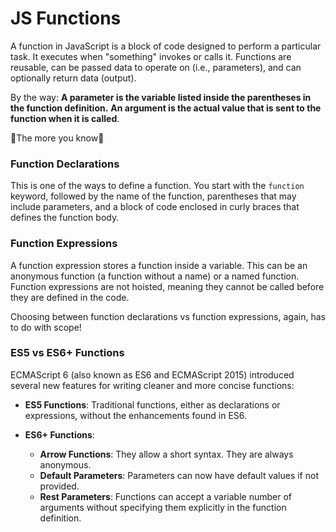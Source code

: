 JS Functions
============

A function in JavaScript is a block of code designed to perform a particular task. It executes when "something" invokes or calls it. Functions are reusable, can be passed data to operate on (i.e., parameters), and can optionally return data (output).

By the way: **A parameter is the variable listed inside the parentheses in the function definition.** **An argument is the actual value that is sent to the function when it is called**.

🌈The more you know🌈

### Function Declarations

This is one of the ways to define a function. You start with the `function` keyword, followed by the name of the function, parentheses that may include parameters, and a block of code enclosed in curly braces that defines the function body.

### Function Expressions

A function expression stores a function inside a variable. This can be an anonymous function (a function without a name) or a named function. Function expressions are not hoisted, meaning they cannot be called before they are defined in the code.  
  
Choosing between function declarations vs function expressions, again, has to do with scope!

### ES5 vs ES6+ Functions

ECMAScript 6 (also known as ES6 and ECMAScript 2015) introduced several new features for writing cleaner and more concise functions:

*   **ES5 Functions**: Traditional functions, either as declarations or expressions, without the enhancements found in ES6.
    
*   **ES6+ Functions**:
    
    *   **Arrow Functions**: They allow a short syntax. They are always anonymous.
    *   **Default Parameters**: Parameters can now have default values if not provided.
    *   **Rest Parameters**: Functions can accept a variable number of arguments without specifying them explicitly in the function definition.